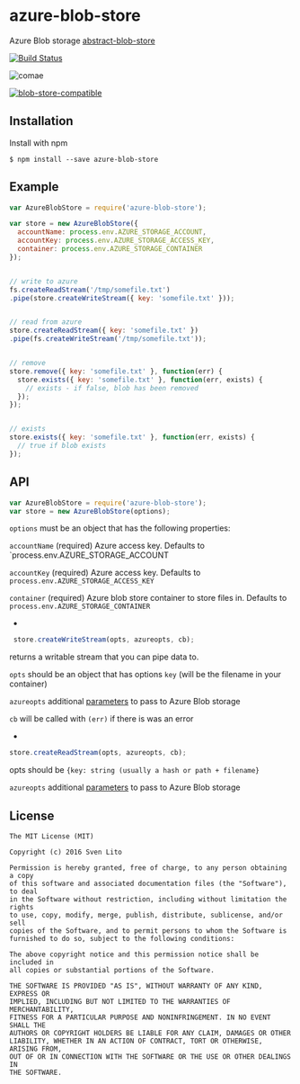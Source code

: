 
# azure-blob-store

  Azure Blob storage [abstract-blob-store](http://npmrepo.com/abstract-blob-store)

  [![Build Status](https://travis-ci.org/svnlto/azure-blob-store.svg)](https://travis-ci.org/svnlto/azure-blob-store)

  ![comae](https://img.shields.io/badge/Development%20sponsored%20by-Comae%20Technologies-green.svg)


  [![blob-store-compatible](https://raw.githubusercontent.com/maxogden/abstract-blob-store/master/badge.png)](https://github.com/maxogden/abstract-blob-store)

## Installation

  Install with npm

    $ npm install --save azure-blob-store

## Example

```js
var AzureBlobStore = require('azure-blob-store');

var store = new AzureBlobStore({
  accountName: process.env.AZURE_STORAGE_ACCOUNT,
  accountKey: process.env.AZURE_STORAGE_ACCESS_KEY,
  container: process.env.AZURE_STORAGE_CONTAINER
});


// write to azure
fs.createReadStream('/tmp/somefile.txt')
.pipe(store.createWriteStream({ key: 'somefile.txt' }));


// read from azure
store.createReadStream({ key: 'somefile.txt' })
.pipe(fs.createWriteStream('/tmp/somefile.txt'));


// remove
store.remove({ key: 'somefile.txt' }, function(err) {
  store.exists({ key: 'somefile.txt' }, function(err, exists) {
    // exists - if false, blob has been removed
  });
});


// exists
store.exists({ key: 'somefile.txt' }, function(err, exists) {
  // true if blob exists
});

```

## API

```js
var AzureBlobStore = require('azure-blob-store');
var store = new AzureBlobStore(options);

```

`options` must be an object that has the following properties:

`accountName` (required) Azure access key. Defaults to `process.env.AZURE_STORAGE_ACCOUNT

`accountKey` (required) Azure access key. Defaults to `process.env.AZURE_STORAGE_ACCESS_KEY`

`container` (required) Azure blob store container to store files in. Defaults to `process.env.AZURE_STORAGE_CONTAINER`

-

```js
 store.createWriteStream(opts, azureopts, cb);
```


returns a writable stream that you can pipe data to.

`opts` should be an object that has options `key` (will be the filename in
your container)

`azureopts` additional [parameters](http://azure.github.io/azure-storage-node/BlobService.html#createWriteStreamToNewAppendBlob) to pass to Azure Blob storage

`cb` will be called with `(err)` if there is was an error

-

```js
store.createReadStream(opts, azureopts, cb);
```

opts should be `{key: string (usually a hash or path + filename}`

`azureopts` additional [parameters](http://azure.github.io/azure-storage-node/BlobService.html#createReadStream) to pass to Azure Blob storage


## License

    The MIT License (MIT)

    Copyright (c) 2016 Sven Lito

    Permission is hereby granted, free of charge, to any person obtaining a copy
    of this software and associated documentation files (the "Software"), to deal
    in the Software without restriction, including without limitation the rights
    to use, copy, modify, merge, publish, distribute, sublicense, and/or sell
    copies of the Software, and to permit persons to whom the Software is
    furnished to do so, subject to the following conditions:

    The above copyright notice and this permission notice shall be included in
    all copies or substantial portions of the Software.

    THE SOFTWARE IS PROVIDED "AS IS", WITHOUT WARRANTY OF ANY KIND, EXPRESS OR
    IMPLIED, INCLUDING BUT NOT LIMITED TO THE WARRANTIES OF MERCHANTABILITY,
    FITNESS FOR A PARTICULAR PURPOSE AND NONINFRINGEMENT. IN NO EVENT SHALL THE
    AUTHORS OR COPYRIGHT HOLDERS BE LIABLE FOR ANY CLAIM, DAMAGES OR OTHER
    LIABILITY, WHETHER IN AN ACTION OF CONTRACT, TORT OR OTHERWISE, ARISING FROM,
    OUT OF OR IN CONNECTION WITH THE SOFTWARE OR THE USE OR OTHER DEALINGS IN
    THE SOFTWARE.
